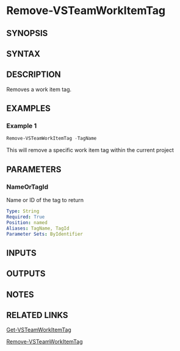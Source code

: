 <!-- #include "./common/header.md" -->

# Remove-VSTeamWorkItemTag

## SYNOPSIS

<!-- #include "./synopsis/Get-VSTeamWorkItemTag.md" -->

## SYNTAX

## DESCRIPTION

Removes a work item tag.

## EXAMPLES

### Example 1

```powershell
Remove-VSTeamWorkItemTag -TagName
```

This will remove a specific work item tag within the current project

## PARAMETERS

<!-- #include "./params/projectName.md" -->

### NameOrTagId

Name or ID of the tag to return

```yaml
Type: String
Required: True
Position: named
Aliases: TagName, TagId
Parameter Sets: ByIdentifier
```

## INPUTS

## OUTPUTS

## NOTES

<!-- #include "./common/prerequisites.md" -->

## RELATED LINKS

<!-- #include "./common/related.md" -->

[Get-VSTeamWorkItemTag](Get-VSTeamWorkItemTag.md)

[Remove-VSTeamWorkItemTag](Remove-VSTeamWorkItemTag.md)
